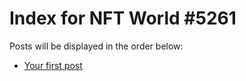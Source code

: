# Index for NFT World #5261
Posts will be displayed in the order below:

- [Your first post](./001-first.md)

